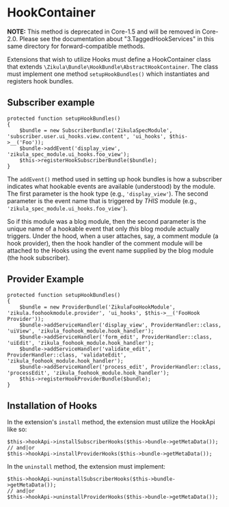 HookContainer
=============

**NOTE:** This method is deprecated in Core-1.5 and will be removed in Core-2.0. Please see the documentation about 
"3.TaggedHookServices" in this same directory for forward-compatible methods.

Extensions that wish to utilize Hooks must define a HookContainer class that extends 
`\Zikula\Bundle\HookBundle\AbstractHookContainer`. The class must implement one method `setupHookBundles()` which
instantiates and registers hook bundles.

Subscriber example
------------------

    protected function setupHookBundles()
    {
        $bundle = new SubscriberBundle('ZikulaSpecModule', 'subscriber.user.ui_hooks.view.content', 'ui_hooks', $this->__('Foo'));
        $bundle->addEvent('display_view', 'zikula_spec_module.ui_hooks.foo_view');
        $this->registerHookSubscriberBundle($bundle);
    }

The `addEvent()` method used in setting up hook bundles is how a subscriber indicates what hookable events are available
(understood) by the module. The first parameter is the hook type (e.g., `'display_view'`). The second parameter
is the event name that is triggered by *THIS* module (e.g., `'zikula_spec_module.ui_hooks.foo_view'`).

So if this module was a blog module, then the second parameter is the unique name of a hookable event that only *this*
blog module actually triggers.  Under the hood, when a user attaches, say, a comment module (a hook provider), then
the hook handler of the comment module will be attached to the Hooks using the event name supplied by the blog module
(the hook subscriber).

Provider Example
----------------

    protected function setupHookBundles()
    {
        $bundle = new ProviderBundle('ZikulaFooHookModule', 'zikula.foohookmodule.provider', 'ui_hooks', $this->__('FooHook Provider'));
        $bundle->addServiceHandler('display_view', ProviderHandler::class, 'uiView', 'zikula_foohook_module.hook_handler');
        $bundle->addServiceHandler('form_edit', ProviderHandler::class, 'uiEdit', 'zikula_foohook_module.hook_handler');
        $bundle->addServiceHandler('validate_edit', ProviderHandler::class, 'validateEdit', 'zikula_foohook_module.hook_handler');
        $bundle->addServiceHandler('process_edit', ProviderHandler::class, 'processEdit', 'zikula_foohook_module.hook_handler');
        $this->registerHookProviderBundle($bundle);
    }


Installation of Hooks
---------------------

In the extension's `install` method, the extension must utilize the HookApi like so:

    $this->hookApi->installSubscriberHooks($this->bundle->getMetaData());
    // and|or
    $this->hookApi->installProviderHooks($this->bundle->getMetaData());

In the `uninstall` method, the extension must implement:

    $this->hookApi->uninstallSubscriberHooks($this->bundle->getMetaData());
    // and|or
    $this->hookApi->uninstallProviderHooks($this->bundle->getMetaData());
